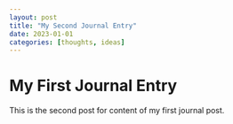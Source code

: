 ```yaml
---
layout: post
title: "My Second Journal Entry"
date: 2023-01-01
categories: [thoughts, ideas]
---
```

# My First Journal Entry
This is the second post for content of my first journal post.
